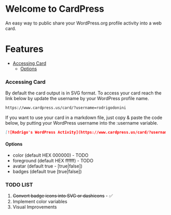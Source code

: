 # Welcome to CardPress
An easy way to public share your WordPress.org profile activity into a web card.

# Features
-   [Accessing Card](#accessing-card)
    -   [Options](#options)

### Accessing Card
By default the card output is in SVG format.
To access your card reach the link below by update the username by your WordPress profile name.

```md
https://www.cardpress.us/card/?username=rodrigodonini
```

If you want to use your card in a markdown file, just copy & paste the code below, by putting your WordPress username into the :username variable.

```md
[![Rodrigo's WordPress Activity](https://www.cardpress.us/card/?username=rodrigodonini&avatar=true&badges=true)](https://www.cardpress.us/)
```

#### Options
- color (default HEX 000000) - TODO
- foreground (default HEX ffffff) - TODO
- avatar (default true - [true|false])
- badges (default true [true|false])

### TODO LIST
1. ~~Convert badge icons into SVG or dashicons~~ - ✅
2. Implement color variables
3. Visual Improvements
